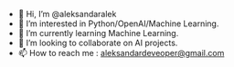 - 👋 Hi, I’m @aleksandaralek
- 👀 I’m interested in Python/OpenAI/Machine Learning.
- 🌱 I’m currently learning Machine Learning.
- 💞️ I’m looking to collaborate on AI projects.
- 📫 How to reach me : aleksandardeveoper@gmail.com

<!---
aleksandaralek/aleksandaralek is a ✨ special ✨ repository because its `README.md` (this file) appears on your GitHub profile.
You can click the Preview link to take a look at your changes.
--->

